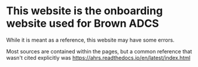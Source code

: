 # This website is the onboarding website used for Brown ADCS

While it is meant as a reference, this website may have some errors.

Most sources are contained within the pages, but a common reference that wasn't cited explicitly was https://ahrs.readthedocs.io/en/latest/index.html
